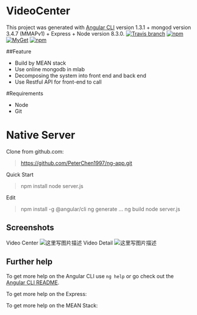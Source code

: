 # VideoCenter

This project was generated with [Angular CLI](https://github.com/angular/angular-cli) version 1.3.1 + mongod version 3.4.7 (MMAPv1) + Express + Node version 8.3.0.
[![Travis branch](https://img.shields.io/travis/rust-lang/rust/master.svg)]()  [![npm](https://img.shields.io/npm/v/npm.svg)]()  [![MyGet](https://img.shields.io/myget/mongodb/v/MongoDB.Driver.Core.svg)]() [![npm](https://img.shields.io/npm/l/express.svg)]()

##Feature
- Build by MEAN stack
- Use online mongodb in mlab
- Decomposing the system into front end and back end
- Use Restful API for front-end to call

#Requirements
- Node
- Git

# Native Server
Clone from github.com:
> https://github.com/PeterChen1997/ng-app.git

Quick Start
> npm install
> node server.js

Edit
> npm install -g @angular/cli
> ng generate ...
> ng build
> node server.js

## Screenshots
Video Center
![这里写图片描述](http://img.blog.csdn.net/20170909093348770?watermark/2/text/aHR0cDovL2Jsb2cuY3Nkbi5uZXQvd2VpeGluXzMxMzQ3ODMx/font/5a6L5L2T/fontsize/400/fill/I0JBQkFCMA==/dissolve/70/gravity/SouthEast)
Video Detail
![这里写图片描述](http://img.blog.csdn.net/20170909093405715?watermark/2/text/aHR0cDovL2Jsb2cuY3Nkbi5uZXQvd2VpeGluXzMxMzQ3ODMx/font/5a6L5L2T/fontsize/400/fill/I0JBQkFCMA==/dissolve/70/gravity/SouthEast)

## Further help

To get more help on the Angular CLI use `ng help` or go check out the [Angular CLI README](https://github.com/angular/angular-cli/blob/master/README.md).

To get more help on the Express:[](http://www.expressjs.com.cn/)

To get more help on the MEAN Stack: [](https://www.youtube.com/channel/UC80PWRj_ZU8Zu0HSMNVwKWw)
